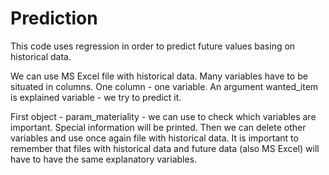 # Prediction
This code uses regression in order to predict future values basing on historical data. 

We can use MS Excel file with historical data. Many variables have to be situated in columns. One column - one variable. 
An argument wanted_item is explained variable - we try to predict it. 

First object - param_materiality - we can use to check which variables are important. Special information will be printed. 
Then we can delete other variables and use once again file with historical data. 
It is important to remember that files with historical data and future data (also MS Excel) will have to have the same explanatory variables. 
